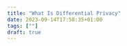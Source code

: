 ```yaml
---
title: "What Is Differential Privacy"
date: 2023-09-14T17:58:35+01:00
tags: [""]
draft: true
---
```

